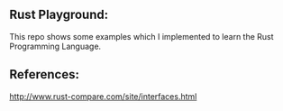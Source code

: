 ## Rust Playground:
This repo shows some examples which I implemented to learn the Rust Programming Language.

## References:
http://www.rust-compare.com/site/interfaces.html